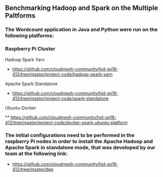 ## Benchmarking Hadoop and Spark on the Multiple Paltforms

### The Wordcount application in Java and Python were run on the following platforms:

### Raspberry Pi Cluster
 
Hadoop Spark Yarn

* https://github.com/cloudmesh-community/hid-sp18-412/tree/master/project-code/hadoop-spark-yarn

Apache Spark Standalone

* https://github.com/cloudmesh-community/hid-sp18-412/tree/master/project-code/spark-standalone

Ubuntu-Docker 

** https://github.com/cloudmesh-community/hid-sp18-412/tree/master/project-code/docker-spark-ubuntu-platform

### The initial configurations need to be performed in the raspberry Pi nodes in order to install the Apache Hadoop and Apache Spark in standalone mode, that was developed by our team at the following link:

* https://github.com/cloudmesh-community/hid-sp18-412/tree/master/dep

	